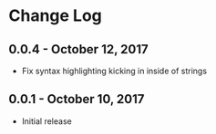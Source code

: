 # Change Log

## 0.0.4 - October 12, 2017
- Fix syntax highlighting kicking in inside of strings

## 0.0.1 - October 10, 2017
- Initial release